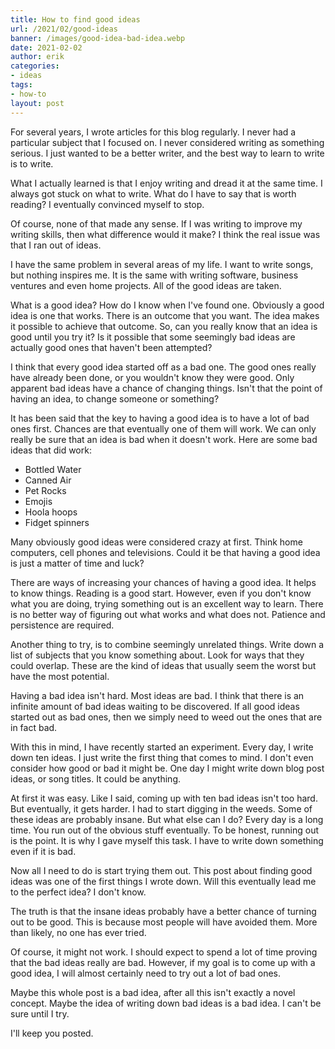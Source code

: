 ```yaml
---
title: How to find good ideas
url: /2021/02/good-ideas
banner: /images/good-idea-bad-idea.webp
date: 2021-02-02
author: erik
categories:
- ideas
tags:
- how-to
layout: post
---
```

For several years, I wrote articles for this blog regularly. I never had a particular subject that I focused on. I never considered writing as something serious. I just wanted to be a better writer, and the best way to learn to write is to write. 

What I actually learned is that I enjoy writing and dread it at the same time. I always got stuck on what to write. What do I have to say that is worth reading? I eventually convinced myself to stop. 

Of course, none of that made any sense. If I was writing to improve my writing skills, then what difference would it make? I think the real issue was that I ran out of ideas.

I have the same problem in several areas of my life. I want to write songs, but nothing inspires me. It is the same with writing software, business ventures and even home projects. All of the good ideas are taken.

What is a good idea? How do I know when I've found one. Obviously a good idea is one that works. There is an outcome that you want. The idea makes it possible to achieve that outcome. So, can you really know that an idea is good until you try it? Is it possible that some seemingly bad ideas are actually good ones that haven't been attempted?

I think that every good idea started off as a bad one. The good ones really have already been done, or you wouldn't know they were good. Only apparent bad ideas have a chance of changing things. Isn't that the point of having an idea, to change someone or something? 

It has been said that the key to having a good idea is to have a lot of bad ones first. Chances are that eventually one of them will work. We can only really be sure that an idea is bad when it doesn't work. Here are some bad ideas that did work:
* Bottled Water
* Canned Air
* Pet Rocks
* Emojis
* Hoola hoops
* Fidget spinners

Many obviously good ideas were considered crazy at first. Think home computers, cell phones and televisions. Could it be that having a good idea is just a matter of time and luck?

There are ways of increasing your chances of having a good idea. It helps to know things. Reading is a good start. However, even if you don't know what you are doing, trying something out is an excellent way to learn. There is no better way of figuring out what works and what does not. Patience and persistence are required.

Another thing to try, is to combine seemingly unrelated things. Write down a list of subjects that you know something about. Look for ways that they could overlap. These are the kind of ideas that usually seem the worst but have the most potential.

Having a bad idea isn't hard. Most ideas are bad. I think that there is an infinite amount of bad ideas waiting to be discovered. If all good ideas started out as bad ones, then we simply need to weed out the ones that are in fact bad.

With this in mind, I have recently started an experiment. Every day, I write down ten ideas. I just write the first thing that comes to mind. I don't even consider how good or bad it might be. One day I might write down blog post ideas, or song titles. It could be anything. 

At first it was easy. Like I said, coming up with ten bad ideas isn't too hard. But eventually, it gets harder. I had to start digging in the weeds. Some of these ideas are probably insane. But what else can I do? Every day is a long time. You run out of the obvious stuff eventually. To be honest, running out is the point. It is why I gave myself this task. I have to write down something even if it is bad.

Now all I need to do is start trying them out. This post about finding good ideas was one of the first things I wrote down. Will this eventually lead me to the perfect idea? I don't know.

The truth is that the insane ideas probably have a better chance of turning out to be good. This is because most people will have avoided them. More than likely, no one has ever tried. 

Of course, it might not work. I should expect to spend a lot of time proving that the bad ideas really are bad. However, if my goal is to come up with a good idea, I will almost certainly need to try out a lot of bad ones. 

Maybe this whole post is a bad idea, after all this isn't exactly a novel concept. Maybe the idea of writing down bad ideas is a bad idea. I can't be sure until I try. 

I'll keep you posted.

